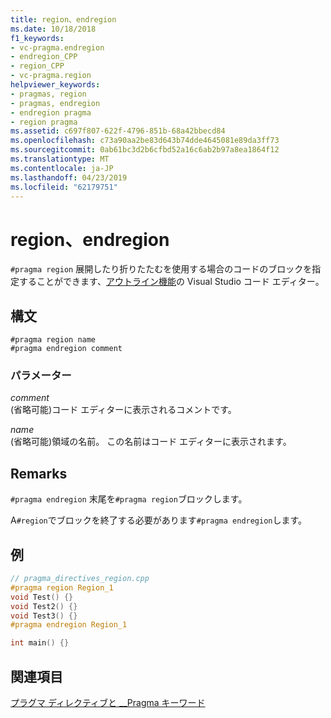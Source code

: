 ```yaml
---
title: region、endregion
ms.date: 10/18/2018
f1_keywords:
- vc-pragma.endregion
- endregion_CPP
- region_CPP
- vc-pragma.region
helpviewer_keywords:
- pragmas, region
- pragmas, endregion
- endregion pragma
- region pragma
ms.assetid: c697f807-622f-4796-851b-68a42bbecd84
ms.openlocfilehash: c73a90aa2be83d643b74dde4645081e89da3ff73
ms.sourcegitcommit: 0ab61bc3d2b6cfbd52a16c6ab2b97a8ea1864f12
ms.translationtype: MT
ms.contentlocale: ja-JP
ms.lasthandoff: 04/23/2019
ms.locfileid: "62179751"
---
```

# <a name="region-endregion"></a>region、endregion

`#pragma region` 展開したり折りたたむを使用する場合のコードのブロックを指定することができます、[アウトライン機能](/visualstudio/ide/outlining)の Visual Studio コード エディター。

## <a name="syntax"></a>構文

```
#pragma region name
#pragma endregion comment
```

### <a name="parameters"></a>パラメーター

*comment*<br/>
(省略可能)コード エディターに表示されるコメントです。

*name*<br/>
(省略可能)領域の名前。  この名前はコード エディターに表示されます。

## <a name="remarks"></a>Remarks

`#pragma endregion` 末尾を`#pragma region`ブロックします。

A`#region`でブロックを終了する必要があります`#pragma endregion`します。

## <a name="example"></a>例

```cpp
// pragma_directives_region.cpp
#pragma region Region_1
void Test() {}
void Test2() {}
void Test3() {}
#pragma endregion Region_1

int main() {}
```

## <a name="see-also"></a>関連項目

[プラグマ ディレクティブと __Pragma キーワード](../preprocessor/pragma-directives-and-the-pragma-keyword.md)